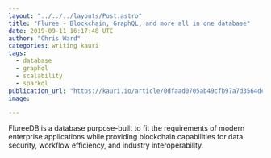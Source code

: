```yaml
---
layout: "../../../layouts/Post.astro"
title: "Fluree - Blockchain, GraphQL, and more all in one database"
date: 2019-09-11 16:17:48 UTC
author: "Chris Ward"
categories: writing kauri
tags:
  - database
  - graphql
  - scalability
  - sparkql
publication_url: "https://kauri.io/article/0dfaad0705ab49cfb97a7d3564dce236"
image:

---
```

FlureeDB is a database purpose-built to fit the requirements of modern enterprise applications while providing blockchain capabilities for data security, workflow efficiency, and industry interoperability.

